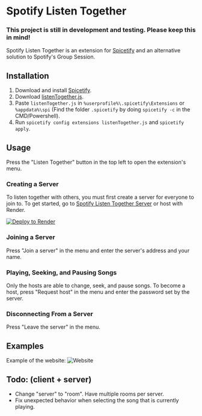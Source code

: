 # Spotify Listen Together

### This project is still in development and testing. Please keep this in mind!

Spotify Listen Together is an extension for [Spicetify](https://spicetify.app/) and an alternative solution to Spotify's Group Session.

## Installation

1. Download and install [Spicetify](https://spicetify.app/docs/getting-started/installation).
2. Download [listenTogether.js](https://github.com/riivx/listen-together/releases/latest/download/listenTogether.js).
3. Paste `listenTogether.js` in `%userprofile%\.spicetify\Extensions` or `%appdata%\spi` (Find the folder `.spicetify` by doing `spicetify -c` in the CMD/Powershell).
4. Run `spicetify config extensions listenTogether.js` and `spicetify apply`.

## Usage

Press the "Listen Together" button in the top left to open the extension's menu.

### Creating a Server

To listen together with others, you must first create a server for everyone to join to.
To get started, go to [Spotify Listen Together Server](https://github.com/riivx/listen-together-server) or host with Render.

[![Deploy to Render](https://render.com/images/deploy-to-render-button.svg)](https://render.com/deploy?repo=https://github.com/riivx/listen-together-server)

### Joining a Server

Press "Join a server" in the menu and enter the server's address and your name.

### Playing, Seeking, and Pausing Songs

Only the hosts are able to change, seek, and pause songs. To become a host, press "Request host" in the menu and enter the password set by the server.

### Disconnecting From a Server

Press "Leave the server" in the menu.

## Examples

Example of the website:
![Website](examples/web.png)

## Todo: (client + server)

- Change "server" to "room". Have multiple rooms per server.
- Fix unexpected behavior when selecting the song that is currently playing.
